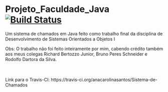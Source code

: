 Projeto_Faculdade_Java [![Build Status](https://travis-ci.org/anacarolinasantos/Sistema-de-Chamados.svg?branch=master)](https://travis-ci.org/anacarolinasantos/Sistema-de-Chamados)
======================

Um sistema de chamados em Java feito como trabalho final da disciplina de Desenvolvimento de Sistemas Orientados a Objetos I

Obs: O trabalho não foi feito inteiramente por mim, cabendo crédito também aos meus colegas Richard Bertozzo Junior, Bruno Peres Schneider e Rodolfo Dartora da Silva. 

<br>
<br>
Link para o Travis-CI: https://travis-ci.org/anacarolinasantos/Sistema-de-Chamados
